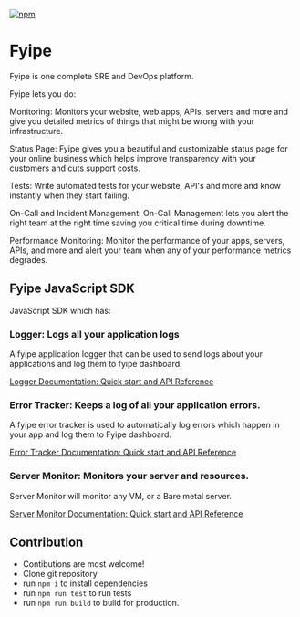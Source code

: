 [![npm](https://img.shields.io/npm/v/fyipe)](https://www.npmjs.com/package/fyipe)

# Fyipe

Fyipe is one complete SRE and DevOps platform.

Fyipe lets you do:

Monitoring: Monitors your website, web apps, APIs, servers and more and give you detailed metrics of things that might be wrong with your infrastructure.

Status Page: Fyipe gives you a beautiful and customizable status page for your online business which helps improve transparency with your customers and cuts support costs.

Tests: Write automated tests for your website, API's and more and know instantly when they start failing.

On-Call and Incident Management: On-Call Management lets you alert the right team at the right time saving you critical time during downtime.

Performance Monitoring: Monitor the performance of your apps, servers, APIs, and more and alert your team when any of your performance metrics degrades.

## Fyipe JavaScript SDK

JavaScript SDK which has:

### Logger: Logs all your application logs

A fyipe application logger that can be used to send logs about your applications and log them to fyipe dashboard.

[Logger Documentation: Quick start and API Reference](./docs/logger/Readme.md)

### Error Tracker: Keeps a log of all your application errors.

A fyipe error tracker is used to automatically log errors which happen in your app and log them to Fyipe dashboard.

[Error Tracker Documentation: Quick start and API Reference](./docs/error-tracker/Readme.md)

### Server Monitor: Monitors your server and resources.

Server Monitor will monitor any VM, or a Bare metal server.

[Server Monitor Documentation: Quick start and API Reference](./docs/server-monitor/README.md)

## Contribution

-   Contibutions are most welcome!
-   Clone git repository
-   run `npm i` to install dependencies
-   run `npm run test` to run tests
-   run `npm run build` to build for production.
